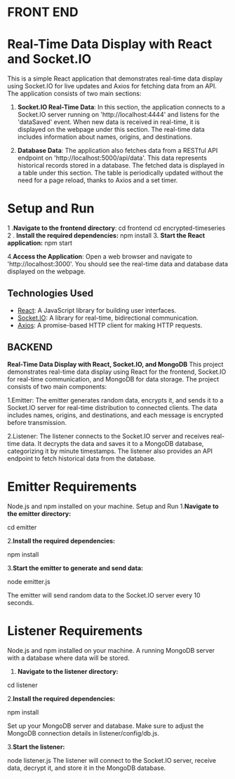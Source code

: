 # FRONT END
# Real-Time Data Display with React and Socket.IO

This is a simple React application that demonstrates real-time data display using Socket.IO for live updates and Axios for fetching data from an API. The application consists of two main sections:

1. **Socket.IO Real-Time Data**: In this section, the application connects to a Socket.IO server running on 'http://localhost:4444' and listens for the 'dataSaved' event. When new data is received in real-time, it is displayed on the webpage under this section. The real-time data includes information about names, origins, and destinations.

2. **Database Data**: The application also fetches data from a RESTful API endpoint on 'http://localhost:5000/api/data'. This data represents historical records stored in a database. The fetched data is displayed in a table under this section. The table is periodically updated without the need for a page reload, thanks to Axios and a set timer.

# Setup and Run
1 .**Navigate to the frontend directory**:
cd frontend
cd encrypted-timeseries
2 . **Install the required dependencies:**
npm install
3. **Start the React application:**
npm start

4.**Access the Application**: Open a web browser and navigate to 'http://localhost:3000'. You should see the real-time data and database data displayed on the webpage.

## Technologies Used

- [React](https://reactjs.org/): A JavaScript library for building user interfaces.
- [Socket.IO](https://socket.io/): A library for real-time, bidirectional communication.
- [Axios](https://axios-http.com/): A promise-based HTTP client for making HTTP requests.

## BACKEND
**Real-Time Data Display with React, Socket.IO, and MongoDB**
This project demonstrates real-time data display using React for the frontend, Socket.IO for real-time communication, and MongoDB for data storage. The project consists of two main components:

1.Emitter: The emitter generates random data, encrypts it, and sends it to a Socket.IO server for real-time distribution to connected clients. The data includes names, origins, and destinations, and each message is encrypted before transmission.

2.Listener: The listener connects to the Socket.IO server and receives real-time data. It decrypts the data and saves it to a MongoDB database, categorizing it by minute timestamps. The listener also provides an API endpoint to fetch historical data from the database.

# Emitter Requirements
Node.js and npm installed on your machine.
Setup and Run
1.**Navigate to the emitter directory:**

cd emitter

2.**Install the required dependencies:**

npm install

3.**Start the emitter to generate and send data:**

node emitter.js

The emitter will send random data to the Socket.IO server every 10 seconds.

# Listener Requirements
Node.js and npm installed on your machine.
A running MongoDB server with a database where data will be stored.
1. **Navigate to the listener directory:**
   
cd listener

2.**Install the required dependencies:**

npm install

Set up your MongoDB server and database. Make sure to adjust the MongoDB connection details in listener/config/db.js.

3.**Start the listener:**

node listener.js
The listener will connect to the Socket.IO server, receive data, decrypt it, and store it in the MongoDB database.
